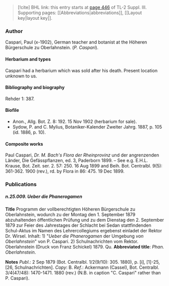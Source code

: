 > [!cite] BHL link: this entry starts at [page 446](https://www.biodiversitylibrary.org/item/103861#page/456/mode/1up) of TL-2 Suppl. III.
> Supporting pages: [[Abbreviations|abbreviations]], [[Layout key|layout key]].

### Author

Caspari, Paul (x-1902), German teacher and botanist at the Höheren Bürgerschule zu Oberlahnstein. (*P. Caspari*).

#### Herbarium and types

Caspari had a herbarium which was sold after his death. Present location unknown to us.

#### Bibliography and biography

Rehder 1: 387.

#### Biofile

- Anon., Allg. Bot. Z. 8: 192. 15 Nov 1902 (herbarium for sale).
- Sydow, P. and C. Mylius, Botaniker-Kalender Zweiter Jahrg. 1887, p. 105 (id. 1886, p. 10).

#### Composite works

Paul Caspari, *Dr. M. Bach's Flora der Rheinprovinz* und der angrenzenden Länder, Die Gefässpflanzen, ed. 3, Paderborn 1899. – See e.g. E.H.L. Krause, Bot. Zeit. ser. 2. 57: 250. 16 Aug 1899 and Beih. Bot. Centralbl. 9(5): 361-362. 1900 (rev.), rd. by Flora in 86: 475. 19 Dec 1899.

### Publications

##### n.25.009. Ueber die Phanerogamen

**Title**
Programm der vollberechtigten Höheren Bürgerschule zu Oberlahnstein, wodurch zu der Montag den 1. September 1879 abzuhaltenden öffentlichen Prüfung und zu dem Dienstag den 2. September 1879 zur Feier des Jahrestages der Schlacht bei Sedan stattfindenden Schul-Aktus im Namen des Lehrercollegiums ergebenst einladet der Rektor Dr. Wirsel. Inhalt: 1) "*Ueber die Phanerogamen* der Umgebung *von Oberlahnstein*" von P. Caspari. 2) Schulnachrichten vom Rektor. Oberlahnstein (Druck von Franz Schickel) 1879. Qu.
**Abbreviated title**: *Phan. Oberlahnstein*.

**Notes**
*Publ*.: 2 Sep 1879 (Bot. Centralbl. 1/2(9/10): 305. 1880), p. \[i\], \[1\]-25, \[26, Schulnachrichten\].
*Copy*: B.
*Ref*.: Ackermann (Cassel), Bot. Centralbl. 3/4(47/48): 1470-1471. 1880 (rev.) (N.B. in caption "C. Caspari" rather than P. Caspari).

